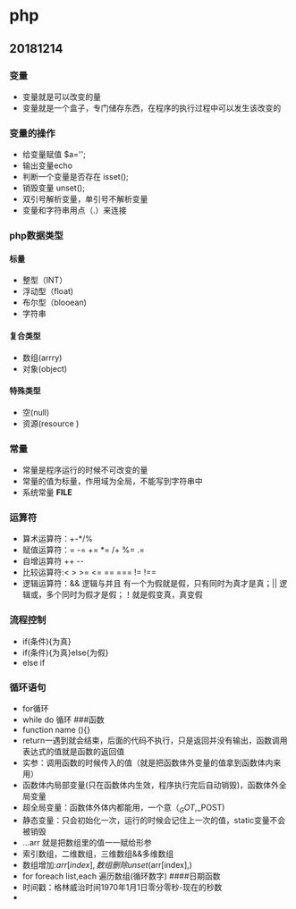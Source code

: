 # php
## 20181214
### 变量
- 变量就是可以改变的量
- 变量就是一个盒子，专门储存东西，在程序的执行过程中可以发生该改变的
### 变量的操作
- 给变量赋值 $a='';
- 输出变量echo
- 判断一个变量是否存在 isset();
- 销毁变量 unset();
- 双引号解析变量，单引号不解析变量
- 变量和字符串用点（.）来连接
### php数据类型
#### 标量
- 整型（INT）
- 浮动型（float)
- 布尔型（blooean)
- 字符串
#### 复合类型
- 数组(arrry)
- 对象(object)
#### 特殊类型
- 空(null)
- 资源(resource
)
### 常量
- 常量是程序运行的时候不可改变的量
- 常量的值为标量，作用域为全局，不能写到字符串中
- 系统常量 __FILE__
### 运算符
- 算术运算符：+-*/%
- 赋值运算符：= -= += *= /+ %= .=
- 自增运算符 ++ --
- 比较运算符:< > >= <= == === != !==
- 逻辑运算符：&& 逻辑与并且 有一个为假就是假，只有同时为真才是真；|| 逻辑或，多个同时为假才是假；！就是假变真，真变假
### 流程控制
- if(条件){为真}
- if(条件){为真}else{为假}
- else if
### 循环语句
- for循环
- while do 循环
###函数
- function name (){}
- return一遇到就会结束，后面的代码不执行，只是返回并没有输出，函数调用表达式的值就是函数的返回值
- 实参：调用函数的时候传入的值（就是把函数体外变量的值拿到函数体内来用）
- 函数体内局部变量(只在函数体内生效，程序执行完后自动销毁)，函数体外全局变量
- 超全局变量：函数体外体内都能用，一个意（$_GOT,$_POST)
- 静态变量：只会初始化一次，运行的时候会记住上一次的值，static变量不会被销毁
- ...arr 就是把数组里的值一一赋给形参
- 索引数组，二维数组，三维数组&&多维数组
- 数组增加:$arr[index],数组删除unset($arr[index],)
- for foreach list,each 遍历数组(循环数字)
####日期函数
- 时间戳：格林威治时间1970年1月1日零分零秒-现在的秒数
- 